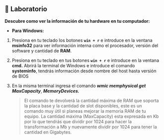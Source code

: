 ## 🔎 Laboratorio

**Descubre como ver la información de tu hardware en tu computador:**

- **Para Windows:**

1. Presiona en tu teclado los botones **`win + r`** e introduce en la ventana **msinfo32** para ver información interna como el procesador, versión del software y cantidad de **RAM**.

2. Presiona en tu teclado en tus botones **`win + r`** e introduce en la ventana **cmd.**
    Abrirá la terminal de Windows e introduce el comando **systeminfo**, tendrás información desde nombre del host hasta versión de BIOS
    
3. En la misma terminal ingresa el comando ***wmic memphysical get MaxCapacity***, ***MemoryDevices.*** 
    
    > El comando te devolverá la cantidad máxima de RAM que soporta la placa base y la cantidad de slot disponibles, este es un comando muy útil si planeas mejorar la memoria RAM de tu equipo. La cantidad máxima (MaxCapacity) esta expresada en Kb por lo que tendrás que dividir por 1024 para hacer la transformación a Mb y nuevamente dividir por 1024 para tener la cantidad en Gigabytes.

